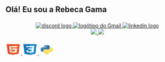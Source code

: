 <h2 align="left">Olá! Eu sou a Rebeca Gama

###

<div align="center">
  <a href="https://instagram.com/rebeca__gama" target="_blank">
    <img src="https://raw.githubusercontent.com/maurodesouza/profile-readme-generator/master/src/assets/icons/social/instagram/default.svg" width="38" height="26" alt ="discord logo" />
  </a>
  <a href= "mailto:rebecagamam@gmail.com?subject= (Opcional) assunto da mensagem&body= (Opcional)corpo da mensagem" target="_blank">
    <img src="https://raw.githubusercontent.com/maurodesouza/profile-readme-generator/master/src/assets/icons/social/gmail/default.svg" width="38" height="26" alt ="logótipo do Gmail" />
  </a>
  <a href="https://linkedin.com/in/rebeca-gama-/" target="_blank">
    <img src="https://raw.githubusercontent.com/maurodesouza/profile-readme-generator/master/src/assets/icons/social/linkedin/default.svg" width="38" height="26" alt ="linkedin logo" />
  </a>
</div>

<div align="center">
<a href="https://github.com/RebecaGama">
<img src="https://github-readme-stats.vercel.app/api?username=RebecaGama&show_icons=true&theme=tokyonight&include_all_commits=true&count_private=true"/>
<img src="https://github-readme-stats.vercel.app/api/top-langs/?username=RebecaGama&layout=compact&langs_count=7&theme=tokyonight"/>
</div>

 
###
 
###


<div align="left">
  <img src="https://raw.githubusercontent.com/devicons/devicon/master/icons/html5/html5-original.svg" height="30" width="42" alt="html5 logo" />
  <img src="https://raw.githubusercontent.com/devicons/devicon/master/icons/css3/css3-original.svg" height="30" width="42" alt="css3 logo" />
  <img src="https://raw.githubusercontent.com/devicons/devicon/master/icons/python/python-original.svg" height="30" width="42" alt="css3 logo" />
</div>
